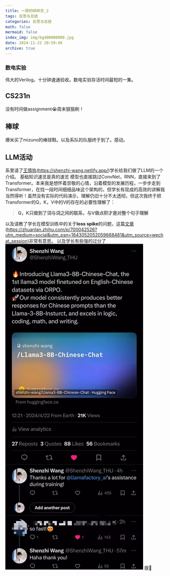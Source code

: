 ```yaml
---
title: 一周的碎碎念_2
tags: 反思与总结
categories: 反思与总结
math: false
mermaid: false
index_img: img/bg400000000.jpg
date: 2024-11-22 20:59:49
archive: true
---
```

### 数电实验

伟大的Verilog。十分钟速通验收。数电实验存活时间最短的一集。

## CS231n

没有时间做assignment😭周末狠狠刷！

## 棒球

爆米买了mizuno的棒球鞋。以及系队的队服终于到了。感动。

## LLM活动

系里请了[王慎执](https://shenzhi-wang.netlify.app/)(https://shenzhi-wang.netlify.app/)学长给我们做了LLM的一个介绍。
基础知识速览是真的速览
模型也直接跳过ConvNet，RNN，直接来到了Transformer。本来我是想怀着崇敬的心情，沿着模型的发展历程，一步步走到Transformer，在找一段时间细细品味这个架构的，但学长有现成的高效的讲解我当然得听！虽然没有实际的代码演示，理解仍旧十分不太透彻，但这次我终于把Transformer的Q，K，V中的V的存在的必要性理解了：
>**Q，K只做到了词与词之间的联系，与V做点积才是对整个句子理解**

以及请教了学长在模型训练中的关于**loss spike**的问题，这篇[文章](https://zhuanlan.zhihu.com/p/700042526?utm_medium=social&utm_psn=1843052052059668481&utm_source=wechat_session)(https://zhuanlan.zhihu.com/p/700042526?utm_medium=social&utm_psn=1843052052059668481&utm_source=wechat_session)非常有意思。
以及学长有些强的过分了
![](https://raw.githubusercontent.com/Tendourisu/images/master/c3fcfc726cd8bb8efdd27d28eff3eaf.jpg)
膜🙏

